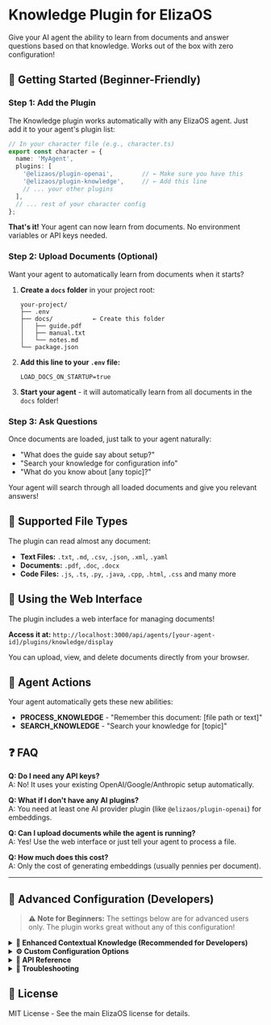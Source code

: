 # Knowledge Plugin for ElizaOS

Give your AI agent the ability to learn from documents and answer questions based on that knowledge. Works out of the box with zero configuration!

## 🚀 Getting Started (Beginner-Friendly)

### Step 1: Add the Plugin
The Knowledge plugin works automatically with any ElizaOS agent. Just add it to your agent's plugin list:

```typescript
// In your character file (e.g., character.ts)
export const character = {
  name: 'MyAgent',
  plugins: [
    '@elizaos/plugin-openai',        // ← Make sure you have this
    '@elizaos/plugin-knowledge',     // ← Add this line
    // ... your other plugins
  ],
  // ... rest of your character config
};
```

**That's it!** Your agent can now learn from documents. No environment variables or API keys needed.

### Step 2: Upload Documents (Optional)
Want your agent to automatically learn from documents when it starts?

1. **Create a `docs` folder** in your project root:
   ```
   your-project/
   ├── .env
   ├── docs/           ← Create this folder
   │   ├── guide.pdf
   │   ├── manual.txt
   │   └── notes.md
   └── package.json
   ```

2. **Add this line to your `.env` file:**
   ```env
   LOAD_DOCS_ON_STARTUP=true
   ```

3. **Start your agent** - it will automatically learn from all documents in the `docs` folder!

### Step 3: Ask Questions
Once documents are loaded, just talk to your agent naturally:

- "What does the guide say about setup?"
- "Search your knowledge for configuration info"
- "What do you know about [any topic]?"

Your agent will search through all loaded documents and give you relevant answers!

## 📁 Supported File Types

The plugin can read almost any document:

- **Text Files:** `.txt`, `.md`, `.csv`, `.json`, `.xml`, `.yaml`
- **Documents:** `.pdf`, `.doc`, `.docx`
- **Code Files:** `.js`, `.ts`, `.py`, `.java`, `.cpp`, `.html`, `.css` and many more

## 💬 Using the Web Interface

The plugin includes a web interface for managing documents! 

**Access it at:** `http://localhost:3000/api/agents/[your-agent-id]/plugins/knowledge/display`

You can upload, view, and delete documents directly from your browser.

## 🎯 Agent Actions

Your agent automatically gets these new abilities:

- **PROCESS_KNOWLEDGE** - "Remember this document: [file path or text]"
- **SEARCH_KNOWLEDGE** - "Search your knowledge for [topic]"

## ❓ FAQ

**Q: Do I need any API keys?**  
A: No! It uses your existing OpenAI/Google/Anthropic setup automatically.

**Q: What if I don't have any AI plugins?**  
A: You need at least one AI provider plugin (like `@elizaos/plugin-openai`) for embeddings.

**Q: Can I upload documents while the agent is running?**  
A: Yes! Use the web interface or just tell your agent to process a file.

**Q: How much does this cost?**  
A: Only the cost of generating embeddings (usually pennies per document).

---

## 🔧 Advanced Configuration (Developers)

> **⚠️ Note for Beginners:** The settings below are for advanced users only. The plugin works great without any of this configuration!

<details>
<summary><strong>🚀 Enhanced Contextual Knowledge (Recommended for Developers)</strong></summary>

For significantly better understanding of complex documents, enable contextual embeddings with caching:

```env
# Enable enhanced contextual understanding
CTX_KNOWLEDGE_ENABLED=true

# Use OpenRouter with Claude for best results + 90% cost savings via caching
TEXT_PROVIDER=openrouter
TEXT_MODEL=anthropic/claude-3.5-sonnet
OPENROUTER_API_KEY=your-openrouter-api-key
```

**Benefits:**
- 📈 **Better Understanding:** Chunks include surrounding context
- 💰 **90% Cost Reduction:** Document caching reduces repeated processing costs
- 🎯 **Improved Accuracy:** More relevant search results

**Best Models for Contextual Mode:**
- `anthropic/claude-3.5-sonnet` (recommended)
- `google/gemini-2.5-flash` (fast + cheap)
- `anthropic/claude-3.5-haiku` (budget option)

</details>

<details>
<summary><strong>⚙️ Custom Configuration Options</strong></summary>

### Document Loading
```env
LOAD_DOCS_ON_STARTUP=true          # Auto-load from docs folder
KNOWLEDGE_PATH=/custom/path        # Custom document path (default: ./docs)
```

### Embedding Configuration
```env
# Only needed if you're not using a standard AI plugin
EMBEDDING_PROVIDER=openai          # openai | google
TEXT_EMBEDDING_MODEL=text-embedding-3-small
EMBEDDING_DIMENSION=1536           # Vector dimension
```

### Text Generation (for Contextual Mode)
```env
TEXT_PROVIDER=openrouter           # openai | anthropic | openrouter | google
TEXT_MODEL=anthropic/claude-3.5-sonnet
```

### API Keys (as needed)
```env
OPENAI_API_KEY=sk-...
ANTHROPIC_API_KEY=sk-ant-...
OPENROUTER_API_KEY=sk-or-...
GOOGLE_API_KEY=your-key
```

### Performance Tuning
```env
MAX_CONCURRENT_REQUESTS=30         # Parallel processing limit
REQUESTS_PER_MINUTE=60             # Rate limiting
TOKENS_PER_MINUTE=150000           # Token rate limiting
MAX_INPUT_TOKENS=4000              # Chunk size limit
MAX_OUTPUT_TOKENS=4096             # Response size limit
```

</details>

<details>
<summary><strong>🔌 API Reference</strong></summary>

### HTTP Endpoints
- `POST /api/agents/{agentId}/plugins/knowledge/documents` - Upload documents
- `GET /api/agents/{agentId}/plugins/knowledge/documents` - List all documents
- `GET /api/agents/{agentId}/plugins/knowledge/documents/{id}` - Get specific document
- `DELETE /api/agents/{agentId}/plugins/knowledge/documents/{id}` - Delete document
- `GET /api/agents/{agentId}/plugins/knowledge/display` - Web interface

### Programmatic Usage
```typescript
import { KnowledgeService } from '@elizaos/plugin-knowledge';

// Add knowledge programmatically
const result = await knowledgeService.addKnowledge({
  clientDocumentId: 'unique-doc-id',
  content: documentContent,          // Base64 for PDFs, plain text for others
  contentType: 'application/pdf',
  originalFilename: 'document.pdf',
  worldId: runtime.worldId,
  roomId: runtime.roomId,
  entityId: runtime.entityId,
  metadata: {                        // Optional
    source: 'upload',
    author: 'John Doe'
  }
});

// Search knowledge
const searchResults = await knowledgeService.searchKnowledge({
  query: 'quantum computing',
  agentId: runtime.agentId,
  limit: 10
});
```

</details>

<details>
<summary><strong>🐛 Troubleshooting</strong></summary>

### Common Issues

**"Knowledge plugin failed to initialize"**
- Make sure you have an AI provider plugin (openai, google-genai, etc.)
- Check that your AI provider has valid API keys

**"Documents not loading automatically"**
- Verify `LOAD_DOCS_ON_STARTUP=true` in your `.env` file
- Check that the `docs` folder exists in your project root
- Make sure files are readable and in supported formats

**"Search returns no results"**
- Documents need to be processed first (wait for startup to complete)
- Try simpler search terms
- Check that documents actually contain the content you're searching for

**"Out of memory errors"**
- Reduce `MAX_CONCURRENT_REQUESTS` to 10-15
- Process smaller documents or fewer documents at once
- Increase Node.js memory limit: `node --max-old-space-size=4096`

### Performance Tips
- **Smaller chunks = better search precision** (but more tokens used)
- **Contextual mode = better understanding** (but slower processing)
- **Batch document uploads** rather than one-by-one for better performance

### File Upload Configuration

#### Automatic MIME Type Correction
The frontend automatically corrects MIME types for code and document files to ensure proper processing:

```typescript
const getCorrectMimeType = (file: File): string => {
  const filename = file.name.toLowerCase();
  const ext = filename.split('.').pop() || '';

  // Map common text file extensions to text/plain
  const textExtensions = [
    'ts', 'tsx', 'js', 'jsx', 'mjs', 'cjs',
    'py', 'pyw', 'pyi', 'java', 'c', 'cpp', 'cc', 'cxx', 'h', 'hpp',
    'cs', 'php', 'rb', 'go', 'rs', 'swift', 'kt', 'kts', 'scala',
    // ... and many more
  ];

  if (textExtensions.includes(ext)) {
    return 'text/plain';
  } else if (['md', 'markdown'].includes(ext)) {
    return 'text/markdown';
  } else if (ext === 'json') {
    return 'application/json';
  }
  // ... additional mappings

  return file.type || 'application/octet-stream';
};
```

#### Supported File Types

- **Documents**: PDF, DOC, DOCX
- **Code**: JS, TS, PY, JAVA, C, CPP, etc.
- **Text**: TXT, MD, CSV, JSON, XML, HTML
- **Configuration**: ENV, CFG, INI, YAML, YML

</details>

## 📝 License

MIT License - See the main ElizaOS license for details.